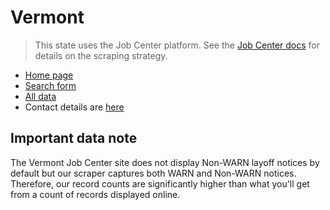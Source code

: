 # Vermont

> This state uses the Job Center platform. See the [Job Center docs](job_center.md)
> for details on the scraping strategy.

- [Home page](https://www.vermontjoblink.com/)
- [Search form](https://www.vermontjoblink.com/search/warn_lookups/new)
- [All data][]
- Contact details are [here](https://www.vermontjoblink.com/contact)

## Important data note

The Vermont Job Center site does not display Non-WARN layoff notices by default but our scraper captures both WARN and Non-WARN notices. Therefore, our record counts are significantly higher than what you'll get from a count of records displayed online.


[All data]: https://www.vermontjoblink.com/search/warn_lookups?utf8=%E2%9C%93&q%5Bemployer_name_cont%5D=&q%5Bmain_contact_contact_info_addresses_full_location_city_matches%5D=&q%5Bzipcode_code_start%5D=&q%5Bservice_delivery_area_id_eq%5D=&q%5Bnotice_on_gteq%5D=&q%5Bnotice_on_lteq%5D=&q%5Bnotice_eq%5D=true&commit=Search
